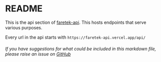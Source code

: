 # README

This is the api section of [faretek-api](https://faretek-api.vercel.app/).
This hosts endpoints that serve various purposes.

Every url in the api starts with `https://faretek-api.vercel.app/api/`

###### If you have suggestions for what could be included in this markdown file, please raise an issue on [GitHub](https://github.com/FAReTek1/faretek-api/issues)